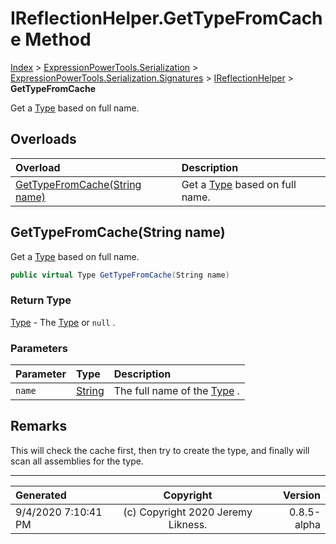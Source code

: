 ﻿# IReflectionHelper.GetTypeFromCache Method

[Index](../index.md) > [ExpressionPowerTools.Serialization](ExpressionPowerTools.Serialization.a.md) > [ExpressionPowerTools.Serialization.Signatures](ExpressionPowerTools.Serialization.Signatures.n.md) > [IReflectionHelper](ExpressionPowerTools.Serialization.Signatures.IReflectionHelper.i.md) > **GetTypeFromCache**

Get a [Type](https://docs.microsoft.com/dotnet/api/system.type) based on full name.

## Overloads

| Overload | Description |
| :-- | :-- |
| [GetTypeFromCache(String name)](#gettypefromcachestring-name) | Get a [Type](https://docs.microsoft.com/dotnet/api/system.type) based on full name. |
## GetTypeFromCache(String name)

Get a [Type](https://docs.microsoft.com/dotnet/api/system.type) based on full name.

```csharp
public virtual Type GetTypeFromCache(String name)
```

### Return Type

 [Type](https://docs.microsoft.com/dotnet/api/system.type)  - The [Type](https://docs.microsoft.com/dotnet/api/system.type) or `null` .

### Parameters

| Parameter | Type | Description |
| :-- | :-- | :-- |
| `name` | [String](https://docs.microsoft.com/dotnet/api/system.string) | The full name of the [Type](https://docs.microsoft.com/dotnet/api/system.type) . |


## Remarks

This will check the cache first, then try to create the type, and
            finally will scan all assemblies for the type.


---

| Generated | Copyright | Version |
| :-- | :-: | --: |
| 9/4/2020 7:10:41 PM | (c) Copyright 2020 Jeremy Likness. | 0.8.5-alpha |
